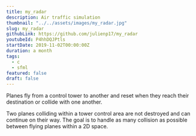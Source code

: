 ```yaml
---
title: my_radar
description: Air traffic simulation
thumbnail: "../../assets/images/my_radar.jpg"
slug: my_radar
githubLink: https://github.com/julienp17/my_radar
youtubeId: P4hhDQJPtls
startDate: 2019-11-02T00:00:00Z
duration: a month
tags:
  - c
  - sfml
featured: false
draft: false
---
```


Planes fly from a control tower to another and reset when they reach their destination or collide with one another.

Two planes colliding within a tower control area are not destroyed and can continue on their way.
The goal is to handle as many collision as possible between flying planes within a 2D space.
